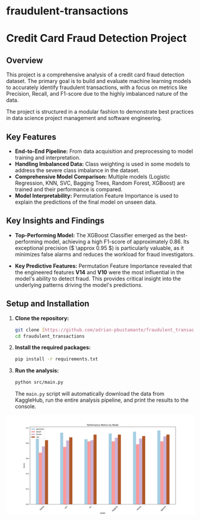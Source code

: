 # fraudulent-transactions

# Credit Card Fraud Detection Project

## Overview

This project is a comprehensive analysis of a credit card fraud detection dataset. The primary goal is to build and evaluate machine learning models to accurately identify fraudulent transactions, with a focus on metrics like Precision, Recall, and F1-score due to the highly imbalanced nature of the data.

The project is structured in a modular fashion to demonstrate best practices in data science project management and software engineering.

## Key Features

- **End-to-End Pipeline:** From data acquisition and preprocessing to model training and interpretation.
- **Handling Imbalanced Data:** Class weighting is used in some models to address the severe class imbalance in the dataset.
- **Comprehensive Model Comparison:** Multiple models (Logistic Regression, KNN, SVC, Bagging Trees, Random Forest, XGBoost) are trained and their performance is compared.
- **Model Interpretability:** Permutation Feature Importance is used to explain the predictions of the final model on unseen data.

## Key Insights and Findings

* **Top-Performing Model:** The XGBoost Classifier emerged as the best-performing model, achieving a high F1-score of approximately 0.86. Its exceptional precision ($ \approx 0.95 $) is particularly valuable, as it minimizes false alarms and reduces the workload for fraud investigators.

* **Key Predictive Features:** Permutation Feature Importance revealed that the engineered features **V14** and **V10** were the most influential in the model's ability to detect fraud. This provides critical insight into the underlying patterns driving the model's predictions.


## Setup and Installation

1.  **Clone the repository:**
    ```bash
    git clone [https://github.com/adrian-pbustamante/fraudulent_transactions.git](https://github.com/adrian-pbustamante/fraudulent_transactions.git)
    cd fraudulent_transactions
    ```


2.  **Install the required packages:**
    ```bash
    pip install -r requirements.txt
    ```

3.  **Run the analysis:**
    ```bash
    python src/main.py
    ```
    The `main.py` script will automatically download the data from KaggleHub, run the entire analysis pipeline, and print the results to the console.


![Model Comparison](Figure_1.png)
